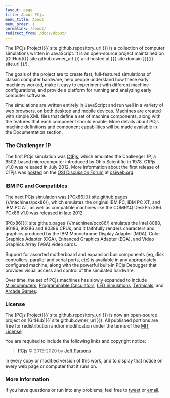 ```yaml
---
layout: page
title: About PCjs
menu_title: About
menu_order: 1
permalink: /about/
redirect_from: /docs/about/
---
```


The [PCjs Project]({{ site.github.repository_url }}) is a collection of computer simulations written in
JavaScript.  It is an open-source project maintained on [GitHub]({{ site.github.owner_url }}) and hosted at
[{{ site.domain }}]({{ site.url }}/).

The goals of the project are to create fast, full-featured simulations of classic computer hardware,
help people understand how these early machines worked, make it easy to experiment with different machine
configurations, and provide a platform for running and analyzing early computer software.

The simulations are written entirely in JavaScript and run well in a variety of web browsers, on both
desktop and mobile devices.  Machines are created with simple XML files that define a set of machine components,
along with the features that each component should enable.  More details about PCjs machine definitions and
component capabilities will be made available in the Documentation section.

### The Challenger 1P

The first PCjs simulation was [C1Pjs](/machines/osi/c1p/), which emulates the
Challenger 1P, a 6502-based microcomputer introduced by Ohio Scientific in 1978.
C1Pjs v1.0 was released in July 2012.  More information about the first release of C1Pjs was
[posted](http://osiweb.org/osiforum/viewtopic.php?f=3&t=103) on the
[OSI Discussion Forum](http://osiweb.org/osiforum/index.php) at [osiweb.org](http://osiweb.org/).

### IBM PC and Compatibles

The next PCjs simulation was [PCx86]({{ site.github.pages }}/machines/pcx86/), which emulates the original IBM PC, IBM PC XT,
and IBM PC AT, as well as compatible machines like the COMPAQ DeskPro 386.  PCx86 v1.0 was released in late 2012.

[PCx86]({{ site.github.pages }}/machines/pcx86/) emulates the Intel 8088, 80186, 80286 and 80386 CPUs, and it faithfully renders
characters and graphics produced by the IBM Monochrome Display Adapter (MDA), Color Graphics Adapter (CGA),
Enhanced Graphics Adapter (EGA), and Video Graphics Array (VGA) video cards.

Support for assorted motherboard and expansion bus components (eg, disk controllers, parallel and serial ports, etc)
is available in any appropriately configured machine, along with the powerful built-in PCjs Debugger
that provides visual access and control of the simulated hardware.

Over time, the set of PCjs machines has slowly expanded to include [Minicomputers](/machines/dec/pdp11/),
[Programmable Calculators](/machines/ti/ti57/), [LED Simulations](/machines/led/life/color/), [Terminals](/machines/dec/vt100/),
and [Arcade Games](/machines/arcade/invaders/).

### License

The [PCjs Project]({{ site.github.repository_url }}) is now an open-source project on [GitHub]({{ site.github.owner_url }}).
All published portions are free for redistribution and/or modification under the terms of the [MIT License](/LICENSE.txt).

You are required to include the following links and copyright notice:

> [PCjs](https://www.pcjs.org) © 2012-2020 by [Jeff Parsons](https://jeffpar.com)

in every copy or modified version of this work, and to display that notice on every web page or computer that it runs on.

### More Information

If you have questions or run into any problems, feel free to [tweet](https://twitter.com/jeffpar) or
[email](mailto:Jeff@pcjs.org).

